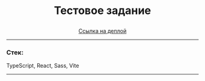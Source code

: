 # <p align="center">Тестовое задание</p>

<div align="center"><a href="https://globextesttask-production.up.railway.app">Ссылка на деплой</a></div>

---

### Стек:

TypeScript, React, Sass, Vite

---
